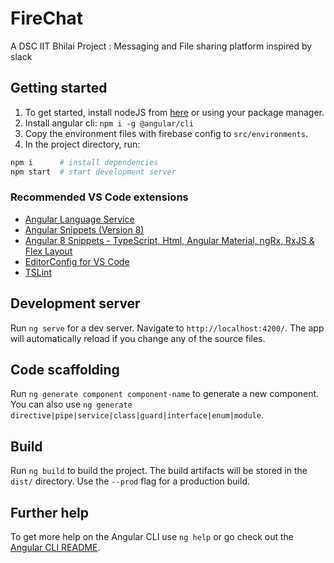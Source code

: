 # FireChat
A DSC IIT Bhilai Project : Messaging and File sharing platform inspired by slack
## Getting started

1. To get started, install nodeJS from [here](https://nodejs.org/en/download/) or using your package manager.
2. Install angular cli: `npm i -g @angular/cli`
2. Copy the environment files with firebase config to `src/environments`.
3. In the project directory, run:

```bash
npm i      # install dependencies
npm start  # start development server
```

### Recommended VS Code extensions

-   [Angular Language Service
    ](https://marketplace.visualstudio.com/items?itemName=Angular.ng-template)
-   [Angular Snippets (Version 8)
    ](https://marketplace.visualstudio.com/items?itemName=johnpapa.Angular2)
-   [Angular 8 Snippets - TypeScript, Html, Angular Material, ngRx, RxJS & Flex Layout
    ](https://marketplace.visualstudio.com/items?itemName=Mikael.Angular-BeastCode)
-   [EditorConfig for VS Code
    ](https://marketplace.visualstudio.com/items?itemName=EditorConfig.EditorConfig)
-   [TSLint](https://marketplace.visualstudio.com/items?itemName=ms-vscode.vscode-typescript-tslint-plugin)

## Development server

Run `ng serve` for a dev server. Navigate to `http://localhost:4200/`. The app will automatically reload if you change any of the source files.

## Code scaffolding

Run `ng generate component component-name` to generate a new component. You can also use `ng generate directive|pipe|service|class|guard|interface|enum|module`.

## Build

Run `ng build` to build the project. The build artifacts will be stored in the `dist/` directory. Use the `--prod` flag for a production build.

## Further help

To get more help on the Angular CLI use `ng help` or go check out the [Angular CLI README](https://github.com/angular/angular-cli/blob/master/README.md).
